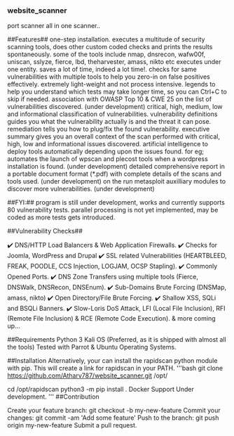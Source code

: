 ### website_scanner
port scanner all in one scanner..


##Features##
one-step installation.
executes a multitude of security scanning tools, does other custom coded checks and prints the results spontaneously.
some of the tools include nmap, dnsrecon, wafw00f, uniscan, sslyze, fierce, lbd, theharvester, amass, nikto etc executes under one entity.
saves a lot of time, indeed a lot time!.
checks for same vulnerabilities with multiple tools to help you zero-in on false positives effectively.
extremely light-weight and not process intensive.
legends to help you understand which tests may take longer time, so you can Ctrl+C to skip if needed.
association with OWASP Top 10 & CWE 25 on the list of vulnerabilities discovered. (under development)
critical, high, medium, low and informational classification of vulnerabilities.
vulnerability definitions guides you what the vulnerability actually is and the threat it can pose.
remediation tells you how to plug/fix the found vulnerability.
executive summary gives you an overall context of the scan performed with critical, high, low and informational issues discovered.
artificial intelligence to deploy tools automatically depending upon the issues found. for eg; automates the launch of wpscan and plecost tools when a wordpress installation is found. (under development)
detailed comprehensive report in a portable document format (*.pdf) with complete details of the scans and tools used. (under development)
on the run metasploit auxilliary modules to discover more vulnerabilities. (under development)


##FYI:##
program is still under development, works and currently supports 80 vulnerability tests.
parallel processing is not yet implemented, may be coded as more tests gets introduced.


##Vulnerability Checks##

✔️ DNS/HTTP Load Balancers & Web Application Firewalls.
✔️ Checks for Joomla, WordPress and Drupal
✔️ SSL related Vulnerabilities (HEARTBLEED, FREAK, POODLE, CCS Injection, LOGJAM, OCSP Stapling).
✔️ Commonly Opened Ports.
✔️ DNS Zone Transfers using multiple tools (Fierce, DNSWalk, DNSRecon, DNSEnum).
✔️ Sub-Domains Brute Forcing (DNSMap, amass, nikto)
✔️ Open Directory/File Brute Forcing.
✔️ Shallow XSS, SQLi and BSQLi Banners.
✔️ Slow-Loris DoS Attack, LFI (Local File Inclusion), RFI (Remote File Inclusion) & RCE (Remote Code Execution).
& more coming up...


##Requirements
Python 3
Kali OS (Preferred, as it is shipped with almost all the tools)
Tested with Parrot & Ubuntu Operating Systems.


##Installation
Alternatively, your can install the rapidscan python module with pip. This will create a link for rapidscan in your PATH.
'''bash 
git clone https://github.com/Atharv787/website_scanner.git /opt/

cd /opt/rapidscan
python3 -m pip install .
Docker Support
Under development.
'''
##Contribution

Create your feature branch: git checkout -b my-new-feature
Commit your changes: git commit -am 'Add some feature'
Push to the branch: git push origin my-new-feature
Submit a pull request.
